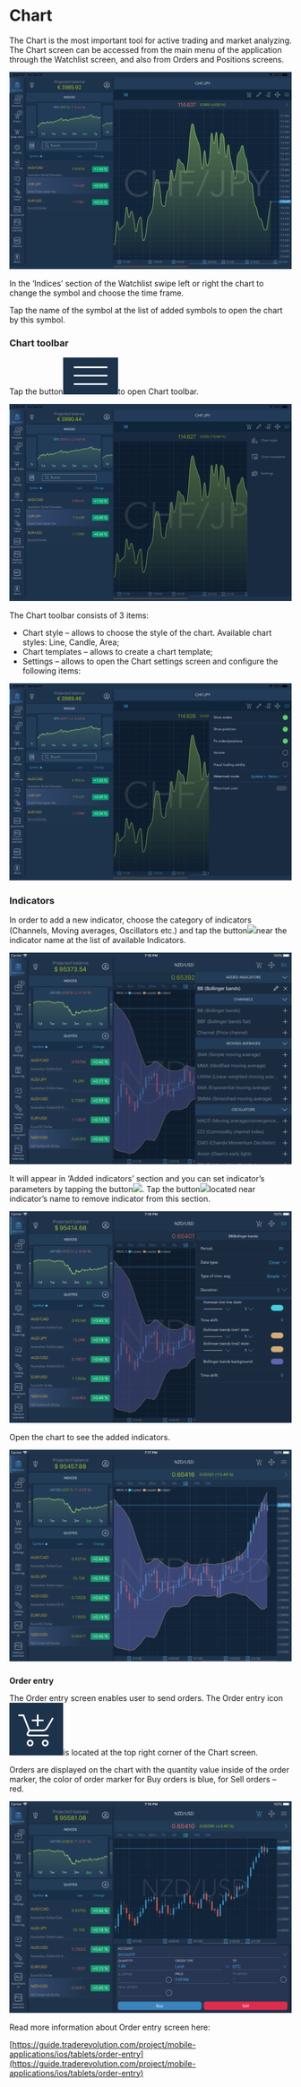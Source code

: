 # Chart

The Chart is the most important tool for active trading and market analyzing. 
The Chart screen can be accessed from the main menu of the application through the Watchlist screen, and also from Orders and Positions screens.

![](../../../.gitbook/assets/simulator-screen-shot-ipad-pro-11-inch-2nd-generation-2020-09-29-at-18.03.18.png)


In the ‘Indices’ section of the Watchlist swipe left or right the chart to change the symbol and choose the time frame.

Tap the name of the symbol at the list of added symbols to open the chart by this symbol.

### **Chart toolbar** 

Tap the button![](../../../.gitbook/assets/2-kopiya%20%282%29.png)to open Chart toolbar.

![](../../../.gitbook/assets/simulator-screen-shot-ipad-pro-11-inch-2nd-generation-2020-09-29-at-18.03.26.png)


The Chart toolbar consists of 3 items:

* Chart style – allows to choose the style of the chart. Available chart styles: Line, Candle, Area;
* Chart templates – allows to create a chart template;
* Settings – allows to open the Chart settings screen and configure the following items:

![](../../../.gitbook/assets/simulator-screen-shot-ipad-pro-11-inch-2nd-generation-2020-09-29-at-18.03.37.png)

### **Indicators**

 In order to add a new indicator, choose the category of indicators \(Channels, Moving averages, Oscillators etc.\) and tap the button![](../../../.gitbook/assets/add1.jpg)near the indicator name at the list of available Indicators.

![](../../../.gitbook/assets/3%20%2887%29.png)


It will appear in ‘Added indicators’ section and you can set indicator’s parameters by tapping the button![](../../../.gitbook/assets/modify.jpg). Tap the button![](../../../.gitbook/assets/delete.jpg)located near indicator’s name to remove indicator from this section.   

![](../../../.gitbook/assets/4%20%2859%29.png)

Open the chart to see the added indicators.

![](../../../.gitbook/assets/5%20%2853%29.png)

### 

**Order entry**

The Order entry screen enables user to send orders. The Order entry icon![](../../../.gitbook/assets/1-kopiya%20%281%29.png)is located at the top right corner of the Chart screen.


Orders are displayed on the chart with the quantity value inside of the order marker, the color of order marker for Buy orders is blue, for Sell orders – red.

![](../../../.gitbook/assets/6%20%2840%29.png)

Read more information about Order entry screen here:

[https://guide.traderevolution.com/project/mobile-applications/ios/tablets/order-entry](https://guide.traderevolution.com/project/mobile-applications/ios/tablets/order-entry)

